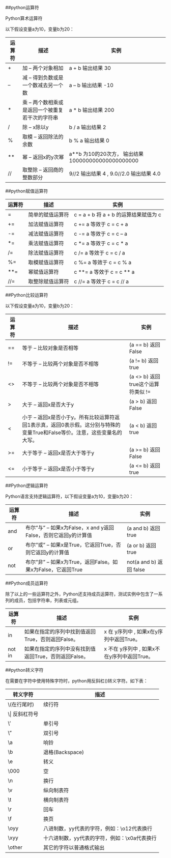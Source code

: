 ##python运算符

Python算术运算符

以下假设变量a为10，变量b为20：

| 运算符 | 描述 | 实例|
| -- | -- | -- |
| + |加 – 两个对象相加 | a + b 输出结果 30 |
| – | 减 – 得到负数或是一个数减去另一个数 |a – b 输出结果 -10 |
| * | 乘 – 两个数相乘或是返回一个被重复若干次的字符串 | a * b 输出结果 200 |
| / | 除 – x除以y | b / a 输出结果 2 |
|% |取模 – 返回除法的余数|b % a 输出结果 0|
|** |幂 – 返回x的y次幂|a**b 为10的20次方， 输出结果 100000000000000000000|
|// |取整除 – 返回商的整数部分|9//2 输出结果 4 , 9.0//2.0 输出结果 4.0|


##python赋值运算符

| 运算符 | 描述 | 实例 |
| -- | -- | -- |
| = | 简单的赋值运算符 | c = a + b 将 a + b 的运算结果赋值为 c |
| +=| 加法赋值运算符 | c += a 等效于 c = c + a |
| -= | 减法赋值运算符 | c -= a 等效于 c = c – a |
| *= | 乘法赋值运算符 |c *= a 等效于 c = c * a |
|/=|除法赋值运算符|c /= a 等效于 c = c / a|
|%=|取模赋值运算符|c %= a 等效于 c = c % a|
|**=|幂赋值运算符|c **= a 等效于 c = c ** a|
|//=|取整除赋值运算符|c //= a 等效于 c = c // a|

##Python比较运算符

以下假设变量a为10，变量b为20：

| 运算符   | 描述 | 实例|
| -- | -- | -- |
| == | 等于 – 比较对象是否相等 | (a == b) 返回 False |
|!= |不等于 – 比较两个对象是否不相等| (a != b) 返回 true|
|<> |不等于 – 比较两个对象是否不相等| (a <> b) 返回 true这个运算符类似 !=|
|>  |大于 – 返回x是否大于y  |(a > b) 返回 False|
|<  |小于 – 返回x是否小于y。所有比较运算符返回1表示真，返回0表示假。这分别与特殊的变量True和False等价。注意，这些变量名的大写。| (a < b) 返回 true|
|>= |大于等于 – 返回x是否大于等于y| (a >= b) 返回 False|
|<= |小于等于 – 返回x是否小于等于y| (a <= b) 返回 true|

##Python逻辑运算符

Python语言支持逻辑运算符，以下假设变量a为10，变量b为20：

|运算符|   描述| 实例|
|--|--|--|
|and|   布尔”与” – 如果x为False，x and y返回False，否则它返回y的计算值|    (a and b) 返回 true|
|or |布尔”或” – 如果x是True，它返回True，否则它返回y的计算值|   (a or b) 返回 true|
|not|布尔”非” – 如果x为True，返回False。如果x为False，它返回True|    not(a and b) 返回 false|

##Python成员运算符

除了以上的一些运算符之外，Python还支持成员运算符，测试实例中包含了一系列的成员，包括字符串，列表或元组。

|运算符    |描述 |实例|
|--|--|--|
|in |如果在指定的序列中找到值返回True，否则返回False。| x 在 y序列中 , 如果x在y序列中返回True。|
|not in |如果在指定的序列中没有找到值返回True，否则返回False。|   x 不在 y序列中 , 如果x不在y序列中返回True。|

##python转义字符

在需要在字符中使用特殊字符时，python用反斜杠(\)转义字符。如下表：

|转义字符|  描述|
|--|--|
|\\(在行尾时)|  续行符|
|\\\|   反斜杠符号|
|\’|    单引号|
|\”|    双引号|
|\a|    响铃|
|\b|    退格(Backspace)|
|\e|    转义|
|\000|  空|
|\n|    换行|
|\v|    纵向制表符|
|\t|    横向制表符|
|\r|    回车|
|\f|    换页|
|\oyy|  八进制数，yy代表的字符，例如：\o12代表换行|
|\xyy|  十六进制数，yy代表的字符，例如：\x0a代表换行|
|\other|    其它的字符以普通格式输出|
